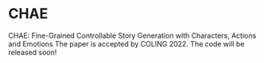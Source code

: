 # CHAE
CHAE: Fine-Grained Controllable Story Generation with Characters, Actions and Emotions
The paper is accepted by COLING 2022.
The code will be released soon!
